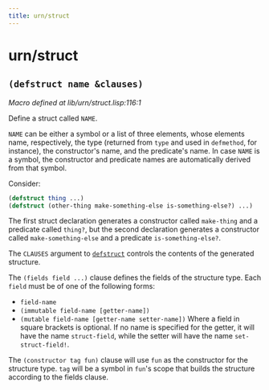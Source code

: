 ```yaml
---
title: urn/struct
---
```

# urn/struct
## `(defstruct name &clauses)`
*Macro defined at lib/urn/struct.lisp:116:1*

Define a struct called `NAME`.

`NAME` can be either a symbol or a list of three elements, whose
elements name, respectively, the type (returned from `type` and
used in `defmethod`, for instance), the constructor's name, and
the predicate's name. In case `NAME` is a symbol, the constructor
and predicate names are automatically derived from that symbol.

Consider:
```cl
(defstruct thing ...)
(defstruct (other-thing make-something-else is-something-else?) ...)
```

The first struct declaration generates a constructor called
`make-thing` and a predicate called `thing?`, but the second
declaration generates a constructor called `make-something-else`
and a predicate `is-something-else?`.

The `CLAUSES` argument to [`defstruct`](lib.urn.struct.md#defstruct-name-clauses) controls the contents of the
generated structure.

The `(fields field ...)` clause defines the fields of the structure
type. Each `field` must be of one of the following forms:
  - `field-name`
  - `(immutable field-name [getter-name])`
  - `(mutable field-name [getter-name setter-name])`
Where a field in square brackets is optional. If no name is
specified for the getter, it will have the name `struct-field`,
while the setter will have the name `set-struct-field!`.

The `(constructor tag fun)` clause will use `fun` as the constructor
for the structure type. `tag` will be a symbol in `fun`'s scope that
builds the structure according to the fields clause.

